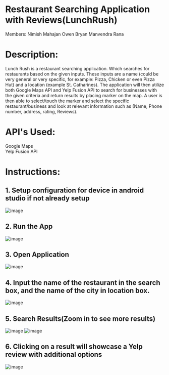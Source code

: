 # Restaurant Searching Application with Reviews(LunchRush)


Members:
Nimish Mahajan 
Owen Bryan 
Manvendra Rana 


# Description: 
Lunch Rush is a restaurant searching application. Which searches for restaurants
based on the given inputs. These inputs are a name (could be very general or very
specific, for example: Pizza, Chicken or even Pizza Hut) and a location (example St.
Catharines). The application will then utilize both Google Maps API and Yelp
Fusion API to search for businesses with the given criteria and return results by
placing marker on the map. A user is then able to select/touch the marker and
select the specific restaurant/business and look at relevant information 
such as (Name, Phone number, address, rating, Reviews).

# API's Used:
Google Maps\
Yelp Fusion API

# Instructions: 
## 1. Setup configuration for device in android studio if not already setup
![image](https://user-images.githubusercontent.com/41167541/201788468-d5da7433-b596-4d45-9d6a-e57359a6ae4b.png)

## 2. Run the App 
![image](https://user-images.githubusercontent.com/41167541/201788726-f230d6c0-8525-4a7e-bc21-8ccf438774fc.png)


## 3. Open Application 
![image](https://user-images.githubusercontent.com/41167541/201788773-c386020a-a556-4a94-8ae7-311a50dee937.png)

## 4. Input the name of the restaurant in the search box, and the name of the city in location box. 
![image](https://user-images.githubusercontent.com/41167541/201789043-959f23ca-478b-43ed-9e81-8db3183ac0a6.png)

## 5. Search Results(Zoom in to see more results) 
![image](https://user-images.githubusercontent.com/41167541/201789393-8fbba4f8-e8a5-4241-85e7-f10f107d914f.png)
![image](https://user-images.githubusercontent.com/41167541/201789629-7475941c-1afb-4964-90b5-a1ee31add403.png)

## 6. Clicking on a result will showcase a Yelp review with additional options
![image](https://user-images.githubusercontent.com/41167541/201789856-d6d14505-d4a8-43de-b576-9feff7dbdeee.png)
